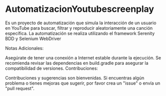# AutomatizacionYoutubescreenplay
Es un proyecto de automatización que simula la interacción de un usuario en YouTube para buscar, filtrar y reproducir aleatoriamente una canción específica. La automatización se realiza utilizando el framework Serenity BDD y Selenium WebDriver

Notas Adicionales:

Asegúrate de tener una conexión a Internet estable durante la ejecución.
Se recomienda revisar las dependencias en build.gradle para asegurar la compatibilidad de versiones.
Contribuciones:

Contribuciones y sugerencias son bienvenidas. Si encuentras algún problema o tienes mejoras que sugerir, por favor crea un "issue" o envía un "pull request".
